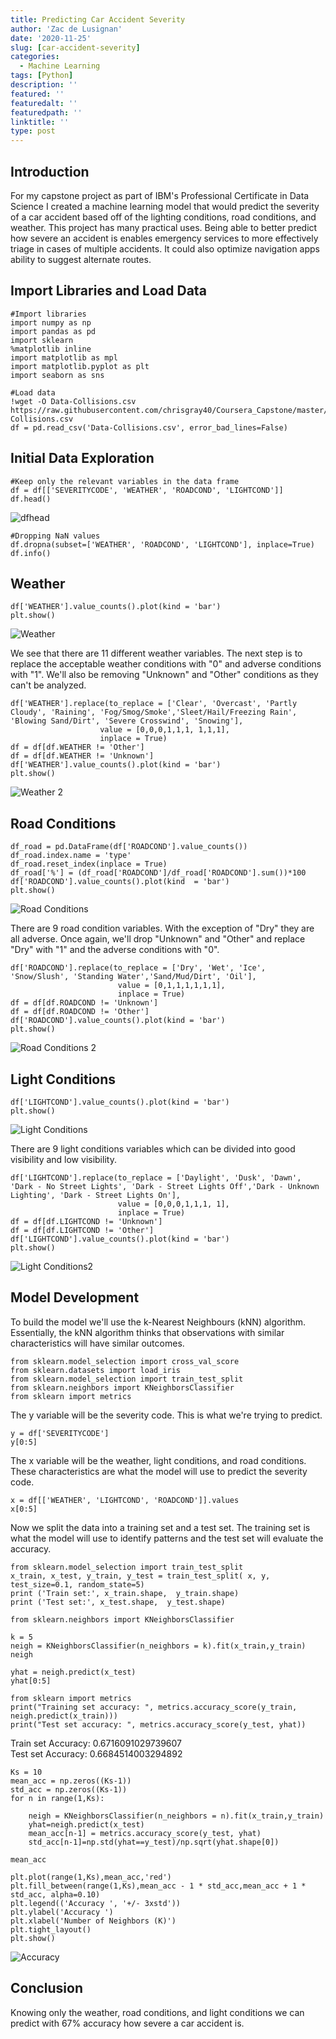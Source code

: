 ```yaml
---
title: Predicting Car Accident Severity
author: 'Zac de Lusignan'
date: '2020-11-25'
slug: [car-accident-severity]
categories:
  - Machine Learning
tags: [Python]
description: ''
featured: ''
featuredalt: ''
featuredpath: ''
linktitle: ''
type: post
---
```


## Introduction

For my capstone project as part of IBM's Professional Certificate in Data Science I created a machine learning model that would predict the severity of a car accident based off of the lighting conditions, road conditions, and weather. This project has many practical uses. Being able to better predict how severe an accident is enables emergency services to more effectively triage in cases of multiple accidents. It could also optimize navigation apps ability to suggest alternate routes.

## Import Libraries and Load Data

````
#Import libraries
import numpy as np
import pandas as pd
import sklearn
%matplotlib inline
import matplotlib as mpl
import matplotlib.pyplot as plt
import seaborn as sns

#Load data
!wget -O Data-Collisions.csv https://raw.githubusercontent.com/chrisgray40/Coursera_Capstone/master/Data-Collisions.csv
df = pd.read_csv('Data-Collisions.csv', error_bad_lines=False)
````

## Initial Data Exploration

````
#Keep only the relevant variables in the data frame
df = df[['SEVERITYCODE', 'WEATHER', 'ROADCOND', 'LIGHTCOND']]
df.head()
````

![dfhead](/img/main/dfhead.png)

````
#Dropping NaN values
df.dropna(subset=['WEATHER', 'ROADCOND', 'LIGHTCOND'], inplace=True)
df.info()
````

## Weather

````
df['WEATHER'].value_counts().plot(kind = 'bar')
plt.show()
````

![Weather](/img/main/weatherhead.png)

We see that there are 11 different weather variables. The next step is to replace the acceptable weather conditions with "0" and adverse conditions with "1". We'll also be removing "Unknown" and "Other" conditions as they can't be analyzed.

````
df['WEATHER'].replace(to_replace = ['Clear', 'Overcast', 'Partly Cloudy', 'Raining', 'Fog/Smog/Smoke','Sleet/Hail/Freezing Rain', 'Blowing Sand/Dirt', 'Severe Crosswind', 'Snowing'],
                    value = [0,0,0,1,1,1, 1,1,1],
                    inplace = True)
df = df[df.WEATHER != 'Other']
df = df[df.WEATHER != 'Unknown']
df['WEATHER'].value_counts().plot(kind = 'bar')
plt.show()
````

![Weather 2](/img/main/weather2.png)

## Road Conditions

````
df_road = pd.DataFrame(df['ROADCOND'].value_counts())
df_road.index.name = 'type'
df_road.reset_index(inplace = True)
df_road['%'] = (df_road['ROADCOND']/df_road['ROADCOND'].sum())*100
df['ROADCOND'].value_counts().plot(kind  = 'bar')
plt.show()
````

![Road Conditions](/img/main/roadconditions.png)

There are 9 road condition variables. With the exception of "Dry" they are all adverse. Once again, we'll drop "Unknown" and "Other" and replace "Dry" with "1" and the adverse conditions with "0".

````
df['ROADCOND'].replace(to_replace = ['Dry', 'Wet', 'Ice', 'Snow/Slush', 'Standing Water','Sand/Mud/Dirt', 'Oil'],
                        value = [0,1,1,1,1,1,1],
                        inplace = True)
df = df[df.ROADCOND != 'Unknown']
df = df[df.ROADCOND != 'Other']
df['ROADCOND'].value_counts().plot(kind = 'bar')
plt.show()
````

![Road Conditions 2](/img/main/roadconditions2.png)

## Light Conditions

````
df['LIGHTCOND'].value_counts().plot(kind = 'bar')
plt.show()
````

![Light Conditions](/img/main/lightconditions.png)

There are 9 light conditions variables which can be divided into good visibility and low visibility.

````
df['LIGHTCOND'].replace(to_replace = ['Daylight', 'Dusk', 'Dawn', 'Dark - No Street Lights', 'Dark - Street Lights Off','Dark - Unknown Lighting', 'Dark - Street Lights On'],
                        value = [0,0,0,1,1,1, 1],
                        inplace = True)
df = df[df.LIGHTCOND != 'Unknown']
df = df[df.LIGHTCOND != 'Other']
df['LIGHTCOND'].value_counts().plot(kind = 'bar')
plt.show()
````
![Light Conditions2](/img/main/lightconditions2.png)


## Model Development

To build the model we'll use the k-Nearest Neighbours (kNN) algorithm. Essentially, the kNN algorithm thinks that observations with similar characteristics will have similar outcomes.

````
from sklearn.model_selection import cross_val_score
from sklearn.datasets import load_iris
from sklearn.model_selection import train_test_split
from sklearn.neighbors import KNeighborsClassifier
from sklearn import metrics
````
The y variable will be the severity code. This is what we're trying to predict.
````
y = df['SEVERITYCODE']
y[0:5]
````
The x variable will be the weather, light conditions, and road conditions. These characteristics are what the model will use to predict the severity code.

````
x = df[['WEATHER', 'LIGHTCOND', 'ROADCOND']].values
x[0:5]
````
Now we split the data into a training set and a test set. The training set is what the model will use to identify patterns and the test set will evaluate the accuracy.

````
from sklearn.model_selection import train_test_split
x_train, x_test, y_train, y_test = train_test_split( x, y, test_size=0.1, random_state=5)
print ('Train set:', x_train.shape,  y_train.shape)
print ('Test set:', x_test.shape,  y_test.shape)
````

````
from sklearn.neighbors import KNeighborsClassifier
````
````
k = 5
neigh = KNeighborsClassifier(n_neighbors = k).fit(x_train,y_train)
neigh
````
````
yhat = neigh.predict(x_test)
yhat[0:5]
````
````
from sklearn import metrics
print("Training set accuracy: ", metrics.accuracy_score(y_train, neigh.predict(x_train)))
print("Test set accuracy: ", metrics.accuracy_score(y_test, yhat))
````
Train set Accuracy:  0.6716091029739607 \
Test set Accuracy:  0.6684514003294892

````
Ks = 10
mean_acc = np.zeros((Ks-1))
std_acc = np.zeros((Ks-1))
for n in range(1,Ks):
    
    neigh = KNeighborsClassifier(n_neighbors = n).fit(x_train,y_train)
    yhat=neigh.predict(x_test)
    mean_acc[n-1] = metrics.accuracy_score(y_test, yhat)
    std_acc[n-1]=np.std(yhat==y_test)/np.sqrt(yhat.shape[0])

mean_acc
````
````
plt.plot(range(1,Ks),mean_acc,'red')
plt.fill_between(range(1,Ks),mean_acc - 1 * std_acc,mean_acc + 1 * std_acc, alpha=0.10)
plt.legend(('Accuracy ', '+/- 3xstd'))
plt.ylabel('Accuracy ')
plt.xlabel('Number of Neighbors (K)')
plt.tight_layout()
plt.show()
````

![Accuracy](/img/main/nearestneighbor.png)

## Conclusion

Knowing only the weather, road conditions, and light conditions we can predict with 67% accuracy how severe a car accident is.
